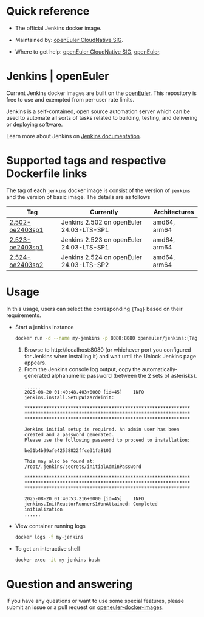 # Quick reference

- The official Jenkins docker image.

- Maintained by: [openEuler CloudNative SIG](https://gitee.com/openeuler/cloudnative).

- Where to get help: [openEuler CloudNative SIG](https://gitee.com/openeuler/cloudnative), [openEuler](https://gitee.com/openeuler/community).

# Jenkins | openEuler
Current Jenkins docker images are built on the [openEuler](https://repo.openeuler.org/). This repository is free to use and exempted from per-user rate limits.

Jenkins is a self-contained, open source automation server which can be used to automate all sorts of tasks related to building, testing, and delivering or deploying software.

Learn more about Jenkins on [Jenkins documentation](https://www.jenkins.io/doc/)⁠.

# Supported tags and respective Dockerfile links
The tag of each `jenkins` docker image is consist of the version of `jenkins` and the version of basic image. The details are as follows

| Tag                                                                                                                              | Currently                                | Architectures |
|----------------------------------------------------------------------------------------------------------------------------------|------------------------------------------|---------------|
| [2.502-oe2403sp1](https://gitee.com/openeuler/openeuler-docker-images/blob/master/Others/jenkins/2.502/24.03-lts-sp1/Dockerfile) | Jenkins 2.502 on openEuler 24.03-LTS-SP1 | amd64, arm64  |
| [2.523-oe2403sp1](https://gitee.com/openeuler/openeuler-docker-images/blob/master/Others/jenkins/2.523/24.03-lts-sp1/Dockerfile) | Jenkins 2.523 on openEuler 24.03-LTS-SP1 | amd64, arm64  |
| [2.524-oe2403sp2](https://gitee.com/openeuler/openeuler-docker-images/blob/master/Others/jenkins/2.524/24.03-lts-sp2/Dockerfile) | Jenkins 2.524 on openEuler 24.03-LTS-SP2 | amd64, arm64  |

# Usage
In this usage, users can select the corresponding `{Tag}` based on their requirements.

- Start a jenkins instance

    ```bash
    docker run -d --name my-jenkins -p 8080:8080 openeuler/jenkins:{Tag}
    ```
 
    1. Browse to http://localhost:8080 (or whichever port you configured for Jenkins when installing it) and wait until the Unlock Jenkins page appears.
    2. From the Jenkins console log output, copy the automatically-generated alphanumeric password (between the 2 sets of asterisks).
        ```
        ......
        2025-08-20 01:40:48.403+0000 [id=45]    INFO    jenkins.install.SetupWizard#init: 
    
        *************************************************************
        *************************************************************
        *************************************************************
        
        Jenkins initial setup is required. An admin user has been created and a password generated.
        Please use the following password to proceed to installation:
        
        be31b4b99afe42538822ffce31fa8103
        
        This may also be found at: /root/.jenkins/secrets/initialAdminPassword
        
        *************************************************************
        *************************************************************
        *************************************************************
        
        2025-08-20 01:40:53.216+0000 [id=45]    INFO    jenkins.InitReactorRunner$1#onAttained: Completed initialization
        ......
        ```

- View container running logs

    ```bash
    docker logs -f my-jenkins
    ```

- To get an interactive shell

    ```bash
    docker exec -it my-jenkins bash
    ```

# Question and answering
If you have any questions or want to use some special features, please submit an issue or a pull request on [openeuler-docker-images](https://gitee.com/openeuler/openeuler-docker-images).